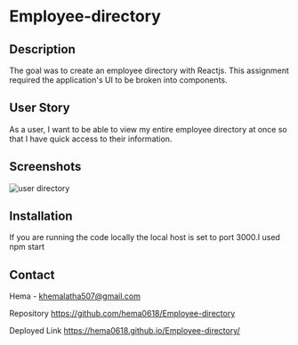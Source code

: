 # Employee-directory

## Description

The goal was to create an employee directory with Reactjs. This assignment required the application's UI to be broken into components.

## User Story

As a user, I want to be able to view my entire employee directory at once so that I have quick access to their information.


## Screenshots

![user directory](https://user-images.githubusercontent.com/67700843/94375721-acb43700-00e3-11eb-81f9-a5771ce35914.PNG)



## Installation
If you are running the code locally the local host is set to port 3000.I used npm start


## Contact


Hema - khemalatha507@gmail.com

Repository https://github.com/hema0618/Employee-directory

Deployed Link
 https://hema0618.github.io/Employee-directory/